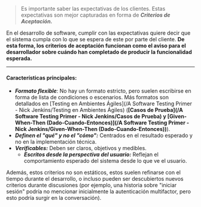 > Es importante saber las expectativas de los clientes. Estas expectativas son mejor capturadas en forma de ***Criterios de Aceptación.*** 

En el desarrollo de software, cumplir con las expectativas quiere decir que el sistema cumpla con lo que se espera de este por parte del cliente. **De esta forma, los criterios de aceptación funcionan como el aviso para el desarrollador sobre cuándo han completado de producir la funcionalidad esperada.** 
****
#### **Características principales:**
 - ***Formato flexible***: No hay un formato estricto, pero suelen escribirse en forma de lista de condiciones o escenarios. Más formatos son detallados en [Testing en Ambientes Ágiles](/A Software Testing Primer - Nick Jenkins/Testing en Ambientes Ágiles) (**[Casos de Prueba](/A Software Testing Primer - Nick Jenkins/Casos de Prueba) y [Given-When-Then (Dado-Cuando-Entonces)](/A Software Testing Primer - Nick Jenkins/Given-When-Then (Dado-Cuando-Entonces))**).	
 - ***Definen el "qué" y no el "cómo":*** Centrados en el resultado esperado y no en la implementación técnica.
- ***Verificables:*** Deben ser claros, objetivos y medibles.
	- ***Escritos desde la perspectiva del usuario:*** Reflejan el comportamiento esperado del sistema desde lo que ve el usuario.

Además, estos criterios no son estáticos, estos suelen refinarse con el tiempo durante el desarrollo, o incluso pueden ser descubiertos nuevos criterios durante discusiones (por ejemplo, una historia sobre "iniciar sesión" podría no mencionar inicialmente la autenticación multifactor, pero esto podría surgir en la conversación).
